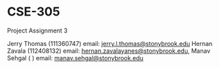 # CSE-305
Project Assignment 3

Jerry Thomas (111360747) email: jerry.l.thomas@stonybrook.edu
Hernan Zavala (112408132) email: hernan.zavalayanes@stonybrook.edu,
Manav Sehgal (  ) email: manav.sehgal@stonybrook.edu 
